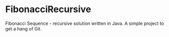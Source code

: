 # FibonacciRecursive
Fibonacci Sequence - recursive solution written in Java. A simple project to get a hang of Git.
